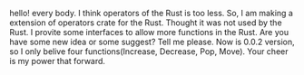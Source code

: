hello! every body.
I think operators of the Rust is too less.
So, I am making a extension of operators crate for the Rust.
Thought it was not used by the Rust.
I provite some interfaces to allow more functions in the Rust.
Are you have some new idea or some suggest?
Tell me please.
Now is 0.0.2 version, so I only belive four functions(Increase, Decrease, Pop, Move).
Your cheer is my power that forward.
